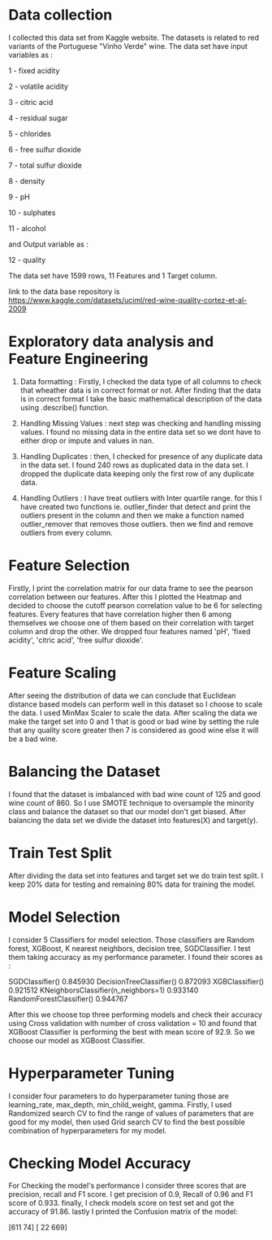 # Data collection

I collected this data set from Kaggle website. The datasets is related to red variants of the Portuguese "Vinho Verde" wine. The data set have input variables as :

1 - fixed acidity

2 - volatile acidity

3 - citric acid

4 - residual sugar

5 - chlorides

6 - free sulfur dioxide

7 - total sulfur dioxide

8 - density

9 - pH

10 - sulphates

11 - alcohol

and Output variable as :

12 - quality

The data set have 1599 rows, 11 Features and 1 Target column.

link to the data base repository is https://www.kaggle.com/datasets/uciml/red-wine-quality-cortez-et-al-2009


# Exploratory data analysis and Feature Engineering


1) Data formatting : Firstly, I checked the data type of all columns to check that wheather data is in correct format or not. After finding that the data is in correct    format I take the basic mathematical description of the data using .describe() function.

2) Handling Missing Values : next step was checking and handling missing values. I found no missing data in the entire data set so we dont have to either drop or          impute and values in nan.

3) Handling Duplicates : then, I checked for presence of any duplicate data in the data set. I found 240 rows as duplicated data in the data set. I dropped the            duplicate data keeping only the first row of any duplicate data.

4) Handling Outliers : I have treat outliers with Inter quartile range. for this I have created two functions ie. outlier_finder that detect and print the outliers        present in the column and then we make a function named outlier_remover that removes those outliers. then we find and remove outliers from every column.

# Feature Selection

Firstly, I print the correlation matrix for our data frame to see the pearson correlation between our features. After this I plotted the Heatmap and decided to choose the cutoff pearson correlation value to be 6 for selecting features. Every features that have correlation higher then 6 among themselves we choose one of them based on their correlation with target column and drop the other. We dropped four features named 'pH', 'fixed acidity', 'citric acid', 'free sulfur dioxide'.

# Feature Scaling

After seeing the distribution of data we can conclude that Euclidean distance based models can perform well in this dataset so I choose to scale the data. I used MinMax Scaler to scale the data.
After scaling the data we make the target set into 0 and 1 that is good or bad wine by setting the rule that any quality score greater then 7 is considered as good wine else it will be a bad wine.

# Balancing the Dataset

I found that the dataset is imbalanced with bad wine count of 125 and good wine count of 860. So I use SMOTE technique to oversample the minority class and balance the dataset so that our model don't get biased.
After balancing the data set we divide the dataset into features(X) and target(y).

# Train Test Split

After dividing the data set into features and target set we do train test split. I keep 20% data for testing and remaining 80% data for training the model.

# Model Selection

I consider 5 Classifiers for model selection. Those classifiers are Random forest, XGBoost, K nearest neighbors, decision tree, SGDClassifier. I test them taking accuracy as my performance parameter. I found their scores as :

SGDClassifier()	                      0.845930
DecisionTreeClassifier()	      0.872093
XGBClassifier()	                      0.921512
KNeighborsClassifier(n_neighbors=1)   0.933140
RandomForestClassifier()	      0.944767

After this we choose top three performing models and check their accuracy using Cross validation with number of cross validation = 10 and found that XGBoost Classifier is performing the best with mean score of 92.9. So we choose our model as XGBoost Classifier.

# Hyperparameter Tuning

I consider four parameters to do hyperparameter tuning those are learning_rate, max_depth, min_child_weight, gamma. Firstly, I used Randomized search CV to find the range of values of parameters that are good for my model, then used Grid search CV to find the best possible combination of hyperparameters for my model.

# Checking Model Accuracy

For Checking the model's performance I consider three scores that are precision, recall and F1 score. I get precision of 0.9, Recall of 0.96 and F1 score of 0.933. finally, I check models score on test set and got the accuracy of 91.86. lastly I printed the Confusion matrix of the model:

[611  74]
[ 22 669]
